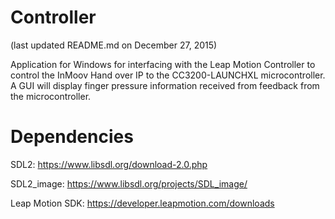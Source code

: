 Controller
========
(last updated README.md on December 27, 2015)

Application for Windows for interfacing with the Leap Motion Controller to
control the InMoov Hand over IP to the CC3200-LAUNCHXL microcontroller. A
GUI will display finger pressure information received from feedback from the
microcontroller.

Dependencies
============
SDL2: https://www.libsdl.org/download-2.0.php

SDL2_image: https://www.libsdl.org/projects/SDL_image/

Leap Motion SDK: https://developer.leapmotion.com/downloads

